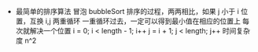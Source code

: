 - 最简单的排序算法
  冒泡 bubbleSort
  排序的过程，两两相比，如果 j 小于 i 位置，互换 i,j
  两重循环
  一重循环过去，一定可以得到最小值在相应的位置上
  每次就解决一个位置
  i = 0; i < length - 1; i++
  j = i + 1; j < length; j++
  时间复杂度 n^2